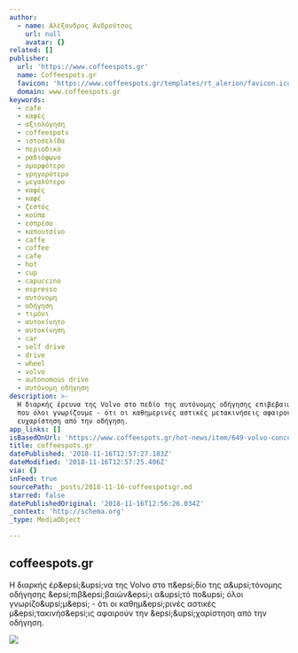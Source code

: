 ```yaml
---
author:
  - name: Αλέξανδρος Ανδρούτσος
    url: null
    avatar: {}
related: []
publisher:
  url: 'https://www.coffeespots.gr'
  name: Coffeespots.gr
  favicon: 'https://www.coffeespots.gr/templates/rt_alerion/favicon.ico'
  domain: www.coffeespots.gr
keywords:
  - cafe
  - καφές
  - αξιολόγηση
  - coffeespots
  - ιστοσελίδα
  - περιοδικό
  - ραδιόφωνο
  - ομορφότερο
  - γρηγορότερο
  - μεγαλύτερο
  - καφές
  - καφέ
  - ζεστός
  - κούπα
  - εσπρέσο
  - καπουτσίνο
  - caffe
  - coffee
  - cafe
  - hot
  - cup
  - capuccino
  - espresso
  - αυτόνομη
  - οδήγηση
  - τιμόνι
  - αυτοκίνητο
  - αυτοκίνηση
  - car
  - self drive
  - drive
  - wheel
  - volvo
  - autonomous drive
  - αυτόνομη οδήγηση
description: >-
  Η διαρκής έρευνα της Volvo στο πεδίο της αυτόνομης οδήγησης επιβεβαιώνει αυτό
  που όλοι γνωρίζουμε - ότι οι καθημερινές αστικές μετακινήσεις αφαιρούν την
  ευχαρίστηση από την οδήγηση.
app_links: []
isBasedOnUrl: 'https://www.coffeespots.gr/hot-news/item/649-volvo-concept-26'
title: coffeespots.gr
datePublished: '2018-11-16T12:57:27.183Z'
dateModified: '2018-11-16T12:57:25.406Z'
via: {}
inFeed: true
sourcePath: _posts/2018-11-16-coffeespotsgr.md
starred: false
datePublishedOriginal: '2018-11-16T12:56:26.034Z'
_context: 'http://schema.org'
_type: MediaObject

---
```

<article style=""><h1>coffeespots.gr</h1><p>Η διαρκής έρ&amp;epsi;&amp;upsi;να της Volvo στο π&amp;epsi;δίο της α&amp;upsi;τόνομης οδήγησης &amp;epsi;πιβ&amp;epsi;βαιών&amp;epsi;ι α&amp;upsi;τό πο&amp;upsi; όλοι γνωρίζο&amp;upsi;μ&amp;epsi; - ότι οι καθημ&amp;epsi;ρινές αστικές μ&amp;epsi;τακινήσ&amp;epsi;ις αφαιρούν την &amp;epsi;&amp;upsi;χαρίστηση από την οδήγηση.</p><img src="https://www.coffeespots.gr/images/latestNewsPICS/volvo_concept_26/volvo_concept_26_04.jpg" /></article>